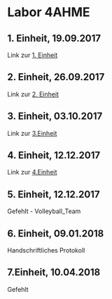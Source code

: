 # Labor 4AHME

## 1. Einheit, 19.09.2017  
Link zur [1. Einheit](https://github.com/HTLMechatronics/m14-la1-sx/blob/strsem13/strsem13/strsem13_kw38.md)

## 2. Einheit, 26.09.2017  
Link zur [2. Einheit](https://github.com/HTLMechatronics/m14-la1-sx/blob/strsem13/strsem13/strsem13_kw39.md)  

## 3. Einheit, 03.10.2017
Link zur [3.Einheit](https://github.com/HTLMechatronics/m14-la1-sx/blob/strsem13/strsem13/strsem13_kw40.md)

## 4. Einheit, 12.12.2017
Link zur [4.Einheit](https://github.com/HTLMechatronics/m14-la1-sx/blob/strsem13/strsem13/strsem13_kw50.md)

## 5. Einheit, 12.12.2017
Gefehlt - Volleyball_Team  

## 6. Einheit, 09.01.2018
Handschriftliches Protokoll  

## 7.Einheit, 10.04.2018
Gefehlt

